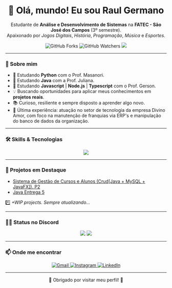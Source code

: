 <h1 align="center">👋 Olá, mundo! Eu sou Raul Germano</h1>

<p align="center">
  Estudante de <strong>Análise e Desenvolvimento de Sistemas</strong> na <strong>FATEC - São José dos Campos</strong> (3º semestre).<br/>
  Apaixonado por <em>Jogos Digitais</em>, <em>História</em>, <em>Programação</em>, <em>Música</em> e <em>Esportes</em>.
</p>

<div align="center">
  <img src="https://img.shields.io/github/forks/Raul-Germano-Rosendo/Raul-Germano-Rosendo.svg" alt="GitHub Forks"/>
  <img src="https://img.shields.io/github/watchers/Raul-Germano-Rosendo/Raul-Germano-Rosendo.svg" alt="GitHub Watchers"/>
  <img src="https://img.shields.io/badge/Estudante-FATEC%20SJC-725CAD?style=flat-square&logo=academia&logoColor=white"/>
</div>

---

### 🚀 Sobre mim

- 🧩 Estudando **Python** com o Prof. Masanori.
- 🧩 Estudando **Java** com a Prof. Juliana.
- 🧩 Estudando **Javascript** | **Node.js** | **Typescript** com o Prof. Gerson.
- 💡 Buscando oportunidades para aplicar meus conhecimentos em **projetos reais**.
- 📚 Curioso, resiliente e sempre disposto a aprender algo novo.
- 💼 Última experiência: atuação no setor de tecnologia da empresa Divino Amor, com foco na manutenção de franquias via ERP's e manipulação do banco de dados da organização.



---

### 🛠️ Skills & Tecnologias

<div align="center">
  <img src="https://skillicons.dev/icons?i=java,py,flutter,javascript,nodejs,typescript,aws,dart,html,css,bootstrap,php,firebase,git,github,vscode&perline=6" />
</div>

---

### 📁 Projetos em Destaque

- [Sistema de Gestão de Cursos e Alunos (Crud[Java + MySQL + JavaFX]). P2](https://github.com/Raul-Germano-Rosendo/FATEC-SJC-ADS/tree/main/SEGUNDO%20SEMESTRE/LP/GestaoCursos)
- [Java Entrega 5](https://github.com/Raul-Germano-Rosendo/FATEC-SJC-ADS/tree/main/SEGUNDO%20SEMESTRE/LP/CRUD-Clientes-Maven)

*️⃣ *+WIP projects. Sempre atualizando...*

---

### 🧑‍💻 Status no Discord

<div align="center">
  <img src="https://nocache.advaith.workers.dev?url=https://img.shields.io/endpoint?url=https://dev.discordprofiles.me/api/badge/status/438523832920440843?simple=true" />
  <img src="https://nocache.advaith.workers.dev?url=https://img.shields.io/endpoint?url=https://dev.discordprofiles.me/api/badge/playing/438523832920440843" />
</div>

---

### 📫 Onde me encontrar

<div align="center">
  <a href="mailto:raulgermanoduarte@gmail.com" target="_blank">
    <img alt="Gmail" src="https://img.shields.io/badge/Gmail-D14836?style=for-the-badge&logo=gmail&logoColor=white" />
  </a>
  <a href="https://www.instagram.com/Raul_Germano_rod/" target="_blank">
    <img alt="Instagram" src="https://img.shields.io/badge/Instagram-E4405F?style=for-the-badge&logo=instagram&logoColor=white" />
  </a>
  <a href="https://www.linkedin.com/in/raul-germano-rod/" target="_blank">
    <img alt="LinkedIn" src="https://img.shields.io/badge/LinkedIn-0077B5?style=for-the-badge&logo=linkedin&logoColor=white" />
  </a>
</div>

---

<p align="center">🚀 Obrigado por visitar meu perfil! 🙌</p>
